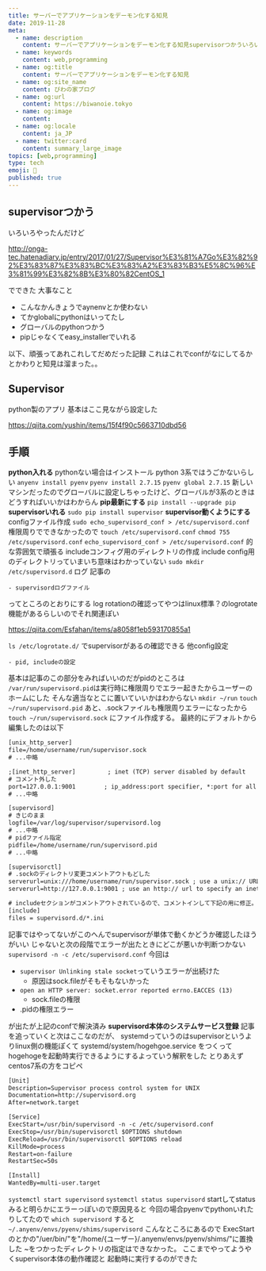 ```yaml
---
title: サーバーでアプリケーションをデーモン化する知見
date: 2019-11-28
meta:
  - name: description
    content: サーバーでアプリケーションをデーモン化する知見supervisorつかういろいろやったんだけど
  - name: keywords
    content: web,programming
  - name: og:title
    content: サーバーでアプリケーションをデーモン化する知見
  - name: og:site_name
    content: びわの家ブログ
  - name: og:url
    content: https://biwanoie.tokyo
  - name: og:image
    content: 
  - name: og:locale
    content: ja_JP
  - name: twitter:card
    content: summary_large_image
topics: [web,programming] 
type: tech
emoji: 💛
published: true
---
```


## supervisorつかう

いろいろやったんだけど

http://onga-tec.hatenadiary.jp/entry/2017/01/27/Supervisor%E3%81%A7Go%E3%82%92%E3%83%87%E3%83%BC%E3%83%A2%E3%83%B3%E5%8C%96%E3%81%99%E3%82%8B%E3%80%82CentOS_1


でできた
大事なこと

- こんなかんきょうでaynenvとか使わない
- てかglobalにpythonはいってたし
- グローバルのpythonつかう
- pipじゃなくてeasy_installerでいれる

以下、頑張ってあれこれしてだめだった記録
これはこれでconfがなにしてるかとかわりと知見は溜まった。。

## Supervisor

python製のアプリ
基本はここ見ながら設定した

https://qiita.com/yushin/items/15f4f90c5663710dbd56

## 手順

**python入れる**
pythonない場合はインストール
python 3系ではうごかないらしい
`anyenv install pyenv`
`pyenv install 2.7.15`
`pyenv global 2.7.15`
新しいマシンだったのでグローバルに設定しちゃったけど、グローバルが3系のときはどうすればいいかはわからん
**pip最新にする**
`pip install --upgrade pip`
**supervisorいれる**
`sudo pip install supervisor`
**supervisor動くようにする**
configファイル作成
`sudo echo_supervisord_conf > /etc/supervisord.conf`
権限周りでできなかったので
`touch /etc/supervisord.conf`
`chmod 755 /etc/supervisord.conf`
`echo_supervisord_conf > /etc/supervisord.conf`
的な雰囲気で頑張る
includeコンフィグ用のディレクトリの作成
include config用のディレクトリっていまいち意味はわかっていない
`sudo mkdir /etc/supervisord.d`
ログ
記事の

    - supervisordログファイル

ってところのとおりにする
log rotationの確認ってやつはlinux標準？のlogrotate機能があるらしいのでそれ関連ぽい

https://qiita.com/Esfahan/items/a8058f1eb593170855a1


`ls /etc/logrotate.d/`
でsupervisorがあるの確認できる
他config設定

    - pid, includeの設定

基本は記事のこの部分をみればいいのだがpidのところは
`/var/run/supervisord.pid`は実行時に権限周りでエラー起きたからユーザーのホームにした
そんな適当なとこに置いていいかはわからない
`mkdir ~/run`
`touch ~/run/supervisord.pid`
あと、.sockファイルも権限周りエラーになったから
`touch ~/run/supervisord.sock`
にファイル作成する。
最終的にデフォルトから編集したのは以下


````txt
[unix_http_server]
file=/home/username/run/supervisor.sock
# ...中略

;[inet_http_server]         ; inet (TCP) server disabled by default
# コメント外した
port=127.0.0.1:9001        ; ip_address:port specifier, *:port for all iface　
# ...中略

[supervisord]
# きじのまま
logfile=/var/log/supervisor/supervisord.log
# ...中略
# pidファイル指定
pidfile=/home/username/run/supervisord.pid
# ...中略

[supervisorctl]
# .sockのディレクトリ変更コメントアウトもどした
serverurl=unix:///home/username/run/supervisor.sock ; use a unix:// URL  for a unix socket
serverurl=http://127.0.0.1:9001 ; use an http:// url to specify an inet socket

# includeセクションがコメントアウトされているので、コメントインして下記の用に修正。
[include]
files = supervisord.d/*.ini

````

記事ではやってないがこのへんでsupervisorが単体で動くかどうか確認したほうがいい
じゃないと次の段階でエラーが出たときにどこが悪いか判断つかない
`supervisord -n -c /etc/supervisord.conf`
今回は

- `supervisor Unlinking stale socket`っていうエラーが出続けた
    - 原因はsock.fileがそもそもないかった
- `open an HTTP server: socket.error reported errno.EACCES (13)`
    - sock.fileの権限
- .pidの権限エラー

が出たが上記のconfで解決済み
**supervisord本体のシステムサービス登録**
記事を追っていくと次はここなのだが、
systemdっていうのはsupervisorというよりlinux側の機能ぽくて
systemd/system/hogehgoe.service
をつくってhogehogeを起動時実行できるようにするよっていう解釈をした
とりあえずcentos7系の方をコピペ


````txt
[Unit]
Description=Supervisor process control system for UNIX
Documentation=http://supervisord.org
After=network.target

[Service]
ExecStart=/usr/bin/supervisord -n -c /etc/supervisord.conf
ExecStop=/usr/bin/supervisorctl $OPTIONS shutdown
ExecReload=/usr/bin/supervisorctl $OPTIONS reload
KillMode=process
Restart=on-failure
RestartSec=50s

[Install]
WantedBy=multi-user.target

````

`systemctl start supervisord`
`systemctl status supervisord`
startしてstatusみると明らかにエラーっぽいので原因見ると
今回の場合pyenvでpythonいれたりしてたので
`which supervisord`
すると
`~/.anyenv/envs/pyenv/shims/supervisord`
こんなところにあるので
ExecStartのとかの"/uer/bin/"を"/home/{ユーザー}/.anyenv/envs/pyenv/shims/"に置換した
~をつかったディレクトリの指定はできなかった。
ここまでやってようやくsupervisor本体の動作確認と
起動時に実行するのができた

